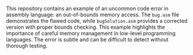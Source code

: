 This repository contains an example of an uncommon code error in assembly language: an out-of-bounds memory access. The `bug.asm` file demonstrates the flawed code, while `bugSolution.asm` provides a corrected version with proper bounds checking.  This example highlights the importance of careful memory management in low-level programming languages.  The error is subtle and can be difficult to detect without thorough testing.